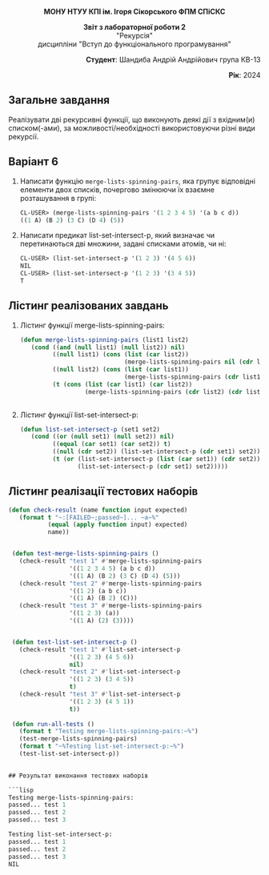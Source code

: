<p align="center"><b>МОНУ НТУУ КПІ ім. Ігоря Сікорського ФПМ СПіСКС</b></p>
<p align="center">
<b>Звіт з лабораторної роботи 2</b><br/>
"Рекурсія"<br/>
дисципліни "Вступ до функціонального програмування"
</p>
<p align="right"><b>Студент</b>: Шандиба Андрій Андрійович група КВ-13</p>
<p align="right"><b>Рік</b>: 2024</p>

## Загальне завдання

Реалізувати дві рекурсивні функції, що виконують деякі дії з вхідним(и) списком(-ами), за можливості/необхідності використовуючи різні види рекурсії.

## Варіант 6

1. Написати функцію `merge-lists-spinning-pairs`, яка групує відповідні елементи двох списків, почергово змінюючи їх взаємне розташування в групі:
   ```lisp
   CL-USER> (merge-lists-spinning-pairs '(1 2 3 4 5) '(a b c d))
   ((1 A) (B 2) (3 C) (D 4) (5))
   
2. Написати предикат list-set-intersect-p, який визначає чи перетинаються дві множини, задані списками атомів, чи ні:
   ```lisp
   CL-USER> (list-set-intersect-p '(1 2 3) '(4 5 6))
   NIL
   CL-USER> (list-set-intersect-p '(1 2 3) '(3 4 5))
   T
   
## Лістинг реалізованих завдань

1. Лістинг функції merge-lists-spinning-pairs:
   ```lisp
   (defun merge-lists-spinning-pairs (list1 list2)
	  (cond ((and (null list1) (null list2)) nil)
			((null list1) (cons (list (car list2)) 
								(merge-lists-spinning-pairs nil (cdr list2))))
			((null list2) (cons (list (car list1)) 
								(merge-lists-spinning-pairs (cdr list1) nil)))
			(t (cons (list (car list1) (car list2))
					 (merge-lists-spinning-pairs (cdr list2) (cdr list1))))))
					 
2. Лістинг функції list-set-intersect-p:
   ```lisp
   (defun list-set-intersect-p (set1 set2)
	  (cond ((or (null set1) (null set2)) nil)
			((equal (car set1) (car set2)) t)
			((null (cdr set2)) (list-set-intersect-p (cdr set1) set2))
			(t (or (list-set-intersect-p (list (car set1)) (cdr set2))
				   (list-set-intersect-p (cdr set1) set2)))))

## Лістинг реалізації тестових наборів

   ```lisp
   (defun check-result (name function input expected)
	  (format t "~:[FAILED~;passed~]... ~a~%" 
			  (equal (apply function input) expected) 
			  name))


	(defun test-merge-lists-spinning-pairs ()
	  (check-result "test 1" #'merge-lists-spinning-pairs 
					'((1 2 3 4 5) (a b c d))
					'((1 A) (B 2) (3 C) (D 4) (5)))
	  (check-result "test 2" #'merge-lists-spinning-pairs 
					'((1 2) (a b c))
					'((1 A) (B 2) (C)))
	  (check-result "test 3" #'merge-lists-spinning-pairs 
					'((1 2 3) (a))
					'((1 A) (2) (3))))


	(defun test-list-set-intersect-p ()
	  (check-result "test 1" #'list-set-intersect-p 
					'((1 2 3) (4 5 6))
					nil)
	  (check-result "test 2" #'list-set-intersect-p 
					'((1 2 3) (3 4 5))
					t)
	  (check-result "test 3" #'list-set-intersect-p 
					'((1 2 3) (4 5 1))
					t))
					
	(defun run-all-tests ()
	  (format t "Testing merge-lists-spinning-pairs:~%")
	  (test-merge-lists-spinning-pairs)
	  (format t "~%Testing list-set-intersect-p:~%")
	  (test-list-set-intersect-p))
	

## Результат виконання тестових наборів

   ```lisp
   Testing merge-lists-spinning-pairs:
   passed... test 1
   passed... test 2
   passed... test 3

   Testing list-set-intersect-p:
   passed... test 1
   passed... test 2
   passed... test 3
   NIL



